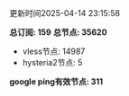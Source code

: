 更新时间2025-04-14 23:15:58

**总订阅: 159**
**总节点: 35620**
- vless节点: 14987
- hysteria2节点: 5

**google ping有效节点: 311**
